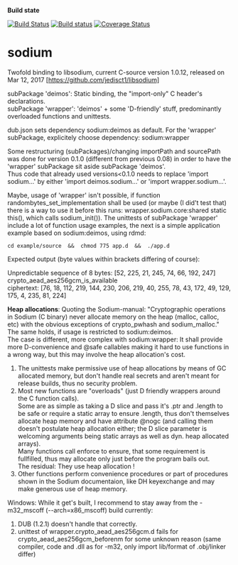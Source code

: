 **Build state**

[![Build Status](https://travis-ci.org/carblue/sodium.svg?branch=master)](https://travis-ci.org/carblue/sodium)
[![Build status](https://ci.appveyor.com/api/projects/status/2k14jpgh2grshq13/branch/master?svg=true)](https://ci.appveyor.com/project/carblue/sodium/branch/master)
[![Coverage Status](https://coveralls.io/repos/github/carblue/sodium/badge.svg?branch=master)](https://coveralls.io/github/carblue/sodium?branch=master)

# sodium

Twofold binding to libsodium, current C-source version 1.0.12, released on Mar 12, 2017 [https://github.com/jedisct1/libsodium]

subPackage 'deimos':  Static binding, the "import-only" C header's declarations.<br>
subPackage 'wrapper': 'deimos' + some 'D-friendly' stuff, predominantly overloaded functions and unittests.

dub.json sets dependency sodium:deimos as default. For the 'wrapper' subPackage, explicitely choose dependency:  sodium:wrapper

Some restructuring (subPackages)/changing importPath and sourcePath was done for version 0.1.0 (different from previous 0.08) in order to have the 'wrapper' subPackage sit aside
subPackage 'deimos'.<br>
Thus code that already used versions<0.1.0 needs to replace 'import sodium...' by either 'import deimos.sodium...' or 'import wrapper.sodium...'.

Maybe, usage of 'wrapper' isn't possible, if function randombytes_set_implementation shall be used (or maybe (I did't test that) there is a way to use it before this runs: wrapper.sodium.core:shared static this(), which calls sodium_init()).
The unittests of subPackage 'wrapper' include a lot of function usage examples, the next is a simple application example based on sodium:deimos, using rdmd:<br>

	cd example/source  &&  chmod 775 app.d  &&  ./app.d

Expected output (byte values within brackets differing of course):

Unpredictable sequence of 8 bytes: [52, 225, 21, 245, 74, 66, 192, 247]<br>
crypto_aead_aes256gcm_is_available<br>
ciphertext: [76, 18, 112, 219, 144, 230, 206, 219, 40, 255, 78, 43, 172, 49, 129, 175, 4, 235, 81, 224]


**Heap allocations**:
Quoting the Sodium-manual: "Cryptographic operations in Sodium (C binary) never allocate memory on the heap (malloc, calloc, etc) with the obvious exceptions of crypto_pwhash and sodium_malloc."<br>
The same holds, if usage is restricted to sodium:deimos.<br>
The case is different, more complex with sodium:wrapper: It shall provide more D-convenience and @safe callables making it hard to use functions in a wrong way, but this may involve the heap allocation's cost.<br>
1. The unittests make permissive use of heap allocations by means of GC allocated memory, but don't handle real secrets and aren't meant for release builds, thus no security problem.<br>
2. Most new functions are "overloads" (just D friendly wrappers around the C function calls).<br>
  Some are as simple as taking a D slice and pass it's .ptr and .length to be safe or require a static array to ensure .length, thus don't themselves allocate heap memory and have attribute @nogc (and calling them doesn't postulate heap allocation either; the D slice parameter is welcoming arguments being static arrays as well as dyn. heap allocated arrays).<br>
  Many functions call enforce to ensure, that some requirement is fullfilled, thus may allocate only just before the program bails out.<br>
  The residual: They use heap allocation !
3. Other functions perform convenience procedures or part of procedures shown in the Sodium documentaion, like DH keyexchange and may make generous use of heap memory.

Windows:
While it get's built, I recommend to stay away from the -m32_mscoff (--arch=x86_mscoff) build currently:
1. DUB (1.2.1) doesn't handle that correctly.
2. unittest of wrapper.crypto_aead_aes256gcm.d fails for crypto_aead_aes256gcm_beforenm for some unknown reason (same compiler, code and .dll as for -m32, only import lib/format of .obj/linker differ)
